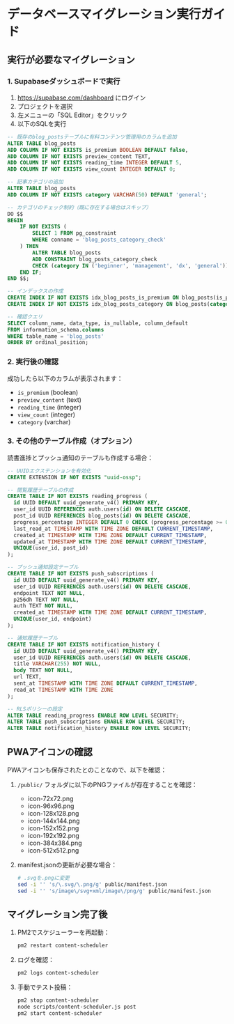 # データベースマイグレーション実行ガイド

## 実行が必要なマイグレーション

### 1. Supabaseダッシュボードで実行

1. https://supabase.com/dashboard にログイン
2. プロジェクトを選択
3. 左メニューの「SQL Editor」をクリック
4. 以下のSQLを実行

```sql
-- 既存のblog_postsテーブルに有料コンテンツ管理用のカラムを追加
ALTER TABLE blog_posts 
ADD COLUMN IF NOT EXISTS is_premium BOOLEAN DEFAULT false,
ADD COLUMN IF NOT EXISTS preview_content TEXT,
ADD COLUMN IF NOT EXISTS reading_time INTEGER DEFAULT 5,
ADD COLUMN IF NOT EXISTS view_count INTEGER DEFAULT 0;

-- 記事カテゴリの追加
ALTER TABLE blog_posts 
ADD COLUMN IF NOT EXISTS category VARCHAR(50) DEFAULT 'general';

-- カテゴリのチェック制約（既に存在する場合はスキップ）
DO $$ 
BEGIN
    IF NOT EXISTS (
        SELECT 1 FROM pg_constraint 
        WHERE conname = 'blog_posts_category_check'
    ) THEN
        ALTER TABLE blog_posts 
        ADD CONSTRAINT blog_posts_category_check 
        CHECK (category IN ('beginner', 'management', 'dx', 'general'));
    END IF;
END $$;

-- インデックスの作成
CREATE INDEX IF NOT EXISTS idx_blog_posts_is_premium ON blog_posts(is_premium);
CREATE INDEX IF NOT EXISTS idx_blog_posts_category ON blog_posts(category);

-- 確認クエリ
SELECT column_name, data_type, is_nullable, column_default
FROM information_schema.columns
WHERE table_name = 'blog_posts'
ORDER BY ordinal_position;
```

### 2. 実行後の確認

成功したら以下のカラムが表示されます：
- `is_premium` (boolean)
- `preview_content` (text)
- `reading_time` (integer)
- `view_count` (integer)
- `category` (varchar)

### 3. その他のテーブル作成（オプション）

読書進捗とプッシュ通知のテーブルも作成する場合：

```sql
-- UUIDエクステンションを有効化
CREATE EXTENSION IF NOT EXISTS "uuid-ossp";

-- 閲覧履歴テーブルの作成
CREATE TABLE IF NOT EXISTS reading_progress (
  id UUID DEFAULT uuid_generate_v4() PRIMARY KEY,
  user_id UUID REFERENCES auth.users(id) ON DELETE CASCADE,
  post_id UUID REFERENCES blog_posts(id) ON DELETE CASCADE,
  progress_percentage INTEGER DEFAULT 0 CHECK (progress_percentage >= 0 AND progress_percentage <= 100),
  last_read_at TIMESTAMP WITH TIME ZONE DEFAULT CURRENT_TIMESTAMP,
  created_at TIMESTAMP WITH TIME ZONE DEFAULT CURRENT_TIMESTAMP,
  updated_at TIMESTAMP WITH TIME ZONE DEFAULT CURRENT_TIMESTAMP,
  UNIQUE(user_id, post_id)
);

-- プッシュ通知設定テーブル
CREATE TABLE IF NOT EXISTS push_subscriptions (
  id UUID DEFAULT uuid_generate_v4() PRIMARY KEY,
  user_id UUID REFERENCES auth.users(id) ON DELETE CASCADE,
  endpoint TEXT NOT NULL,
  p256dh TEXT NOT NULL,
  auth TEXT NOT NULL,
  created_at TIMESTAMP WITH TIME ZONE DEFAULT CURRENT_TIMESTAMP,
  UNIQUE(user_id, endpoint)
);

-- 通知履歴テーブル
CREATE TABLE IF NOT EXISTS notification_history (
  id UUID DEFAULT uuid_generate_v4() PRIMARY KEY,
  user_id UUID REFERENCES auth.users(id) ON DELETE CASCADE,
  title VARCHAR(255) NOT NULL,
  body TEXT NOT NULL,
  url TEXT,
  sent_at TIMESTAMP WITH TIME ZONE DEFAULT CURRENT_TIMESTAMP,
  read_at TIMESTAMP WITH TIME ZONE
);

-- RLSポリシーの設定
ALTER TABLE reading_progress ENABLE ROW LEVEL SECURITY;
ALTER TABLE push_subscriptions ENABLE ROW LEVEL SECURITY;
ALTER TABLE notification_history ENABLE ROW LEVEL SECURITY;
```

## PWAアイコンの確認

PWAアイコンも保存されたとのことなので、以下を確認：

1. `/public/` フォルダに以下のPNGファイルが存在することを確認：
   - icon-72x72.png
   - icon-96x96.png
   - icon-128x128.png
   - icon-144x144.png
   - icon-152x152.png
   - icon-192x192.png
   - icon-384x384.png
   - icon-512x512.png

2. manifest.jsonの更新が必要な場合：
   ```bash
   # .svgを.pngに変更
   sed -i '' 's/\.svg/\.png/g' public/manifest.json
   sed -i '' 's/image\/svg+xml/image\/png/g' public/manifest.json
   ```

## マイグレーション完了後

1. PM2でスケジューラーを再起動：
   ```bash
   pm2 restart content-scheduler
   ```

2. ログを確認：
   ```bash
   pm2 logs content-scheduler
   ```

3. 手動でテスト投稿：
   ```bash
   pm2 stop content-scheduler
   node scripts/content-scheduler.js post
   pm2 start content-scheduler
   ```